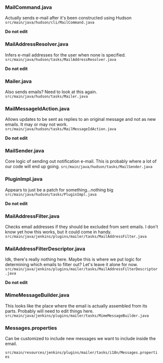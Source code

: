 

### MailCommand.java
Actually sends e-mail after it's been constructed using Hudson
```src/main/java/hudson/cli/MailCommand.java```

**Do not edit**

### MailAddressResolver.java
Infers e-mail addresses for the user when none is specified.
```src/main/java/hudson/tasks/MailAddressResolver.java```

**Do not edit**

### Mailer.java
Also sends emails? Need to look at this again.
```src/main/java/hudson/tasks/Mailer.java```

### MailMessageIdAction.java
Allows updates to be sent as replies to an original message and not as new emails.  It may or may not work.
```src/main/java/hudson/tasks/MailMessageIdAction.java```

**Do not edit**

### MailSender.java
Core logic of sending out notification e-mail. This is probably where a lot of our code will end up going.
```src/main/java/hudson/tasks/MailSender.java```

### PluginImpl.java
Appears to just be a patch for something...nothing big
```src/main/java/hudson/tasks/PluginImpl.java```

**Do not edit**

### MailAddressFilter.java
Checks email addresses if they should be excluded from sent emails.  I don't know yet how this works, but it could come in handy.
```src/main/java/jenkins/plugins/mailer/tasks/MailAddressFilter.java```

### MailAddressFilterDescriptor.java
Idk, there's really nothing here.  Maybe this is where we put logic for determining which emails to filter out? Let's leave it alone for now.
```src/main/java/jenkins/plugins/mailer/tasks/MailAddressFilterDescriptor.java```

**Do not edit**

### MimeMessageBuilder.java
This looks like the place where the email is actually assembled from its parts.  Probably will need to edit things here.
```src/main/java/jenkins/plugins/mailer/tasks/MimeMessageBuilder.java```

### Messages.properties
Can be customized to include new messages we want to include inside the email.

```src/main/resources/jenkins/plugins/mailer/tasks/i18n/Messages.properties```
